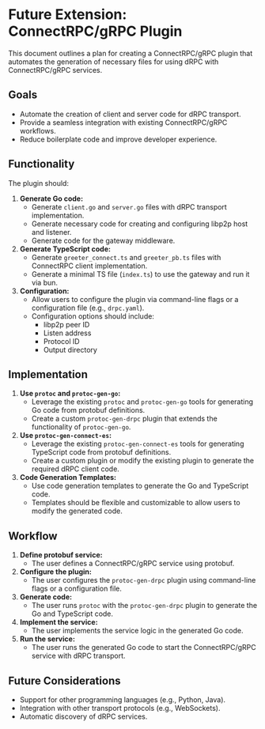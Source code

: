 # Future Extension: ConnectRPC/gRPC Plugin

This document outlines a plan for creating a ConnectRPC/gRPC plugin that automates the generation of necessary files for using dRPC with ConnectRPC/gRPC services.

## Goals

*   Automate the creation of client and server code for dRPC transport.
*   Provide a seamless integration with existing ConnectRPC/gRPC workflows.
*   Reduce boilerplate code and improve developer experience.

## Functionality

The plugin should:

1.  **Generate Go code:**
    *   Generate `client.go` and `server.go` files with dRPC transport implementation.
    *   Generate necessary code for creating and configuring libp2p host and listener.
    *   Generate code for the gateway middleware.
2.  **Generate TypeScript code:**
    *   Generate `greeter_connect.ts` and `greeter_pb.ts` files with ConnectRPC client implementation.
    *   Generate a minimal TS file (`index.ts`) to use the gateway and run it via bun.
3.  **Configuration:**
    *   Allow users to configure the plugin via command-line flags or a configuration file (e.g., `drpc.yaml`).
    *   Configuration options should include:
        *   libp2p peer ID
        *   Listen address
        *   Protocol ID
        *   Output directory

## Implementation

1.  **Use `protoc` and `protoc-gen-go`:**
    *   Leverage the existing `protoc` and `protoc-gen-go` tools for generating Go code from protobuf definitions.
    *   Create a custom `protoc-gen-drpc` plugin that extends the functionality of `protoc-gen-go`.
2.  **Use `protoc-gen-connect-es`:**
    *   Leverage the existing `protoc-gen-connect-es` tools for generating TypeScript code from protobuf definitions.
    *   Create a custom plugin or modify the existing plugin to generate the required dRPC client code.
3.  **Code Generation Templates:**
    *   Use code generation templates to generate the Go and TypeScript code.
    *   Templates should be flexible and customizable to allow users to modify the generated code.

## Workflow

1.  **Define protobuf service:**
    *   The user defines a ConnectRPC/gRPC service using protobuf.
2.  **Configure the plugin:**
    *   The user configures the `protoc-gen-drpc` plugin using command-line flags or a configuration file.
3.  **Generate code:**
    *   The user runs `protoc` with the `protoc-gen-drpc` plugin to generate the Go and TypeScript code.
4.  **Implement the service:**
    *   The user implements the service logic in the generated Go code.
5.  **Run the service:**
    *   The user runs the generated Go code to start the ConnectRPC/gRPC service with dRPC transport.

## Future Considerations

*   Support for other programming languages (e.g., Python, Java).
*   Integration with other transport protocols (e.g., WebSockets).
*   Automatic discovery of dRPC services.